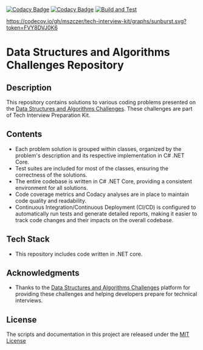 [![Codacy Badge](https://app.codacy.com/project/badge/Grade/931411cd0c0c4a88a7fbd8dc6cac812b)](https://app.codacy.com/gh/mszczer/tech-interview-kit/dashboard?utm_source=gh&utm_medium=referral&utm_content=&utm_campaign=Badge_grade)
[![Codacy Badge](https://app.codacy.com/project/badge/Coverage/931411cd0c0c4a88a7fbd8dc6cac812b)](https://app.codacy.com/gh/mszczer/tech-interview-kit/dashboard?utm_source=gh&utm_medium=referral&utm_content=&utm_campaign=Badge_coverage)
[![Build and Test](https://github.com/mszczer/tech-interview-kit/actions/workflows/dotnet_ci.yml/badge.svg)](https://github.com/mszczer/tech-interview-kit/actions/workflows/dotnet_ci.yml)

https://codecov.io/gh/mszczer/tech-interview-kit/graphs/sunburst.svg?token=FVY8DVJ0K6

# Data Structures and Algorithms Challenges Repository

## Description
This repository contains solutions to various coding problems presented on the [Data Structures and Algorithms Challenges](https://afteracademy.com/tech-interview/ds-algo-problem-set/top-problems/). These challenges are part of Tech Interview Preparation Kit.

## Contents
- Each problem solution is grouped within classes, organized by the problem's description and its respective implementation in C# .NET Core.
- Test suites are included for most of the classes, ensuring the correctness of the solutions.
- The entire codebase is written in C# .NET Core, providing a consistent environment for all solutions.
- Code coverage metrics and Codacy analyses are in place to maintain code quality and readability.
- Continuous Integration/Continuous Deployment (CI/CD) is configured to automatically run tests and generate detailed reports, making it easier to track code changes and their impacts on the overall codebase.

## Tech Stack
- This repository includes code written in .NET core.

## Acknowledgments
- Thanks to the [Data Structures and Algorithms Challenges](https://afteracademy.com/tech-interview/) platform for providing these challenges and helping developers prepare for technical interviews.

## License

The scripts and documentation in this project are released under the [MIT License](https://github.com/mszczer/tech-interview-kit/blob/main/LICENSE)
